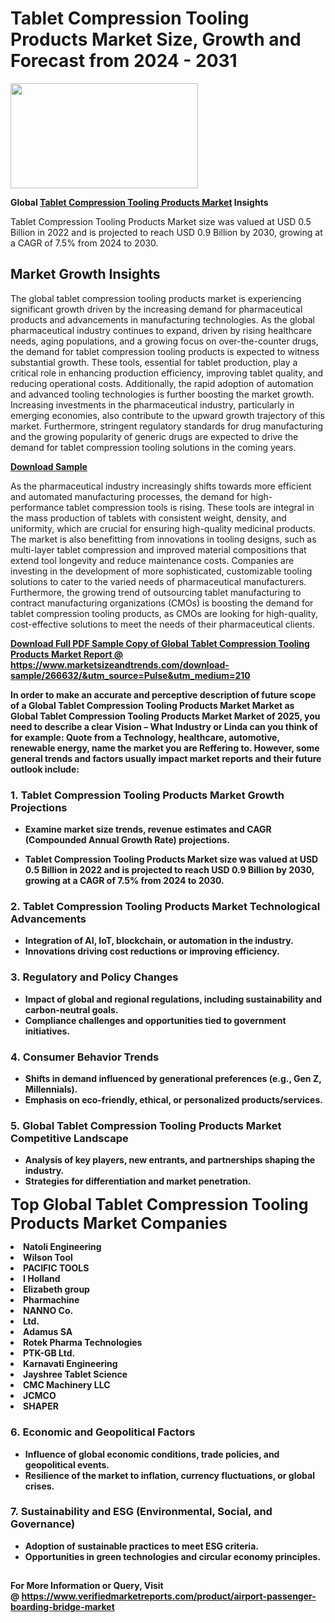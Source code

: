 <H1>Tablet Compression Tooling Products Market Size, Growth and Forecast from 2024 - 2031</H1><img class="aligncenter size-medium wp-image-584254" src="https://thirdeyenews.in/wp-content/uploads/2024/09/Global-Market-Research-300x168.jpeg" alt="" width="300" height="168" /><p><strong>Global&nbsp;<a href="https://www.marketsizeandtrends.com/download-sample/266632/&amp;utm_source=Pulse&amp;utm_medium=210">Tablet Compression Tooling Products Market</a> Insights</strong></p><p>Tablet Compression Tooling Products Market size was valued at USD 0.5 Billion in 2022 and is projected to reach USD 0.9 Billion by 2030, growing at a CAGR of 7.5% from 2024 to 2030.</p><p><h2>Market Growth Insights</h2> <p>The global tablet compression tooling products market is experiencing significant growth driven by the increasing demand for pharmaceutical products and advancements in manufacturing technologies. As the global pharmaceutical industry continues to expand, driven by rising healthcare needs, aging populations, and a growing focus on over-the-counter drugs, the demand for tablet compression tooling products is expected to witness substantial growth. These tools, essential for tablet production, play a critical role in enhancing production efficiency, improving tablet quality, and reducing operational costs. Additionally, the rapid adoption of automation and advanced tooling technologies is further boosting the market growth. Increasing investments in the pharmaceutical industry, particularly in emerging economies, also contribute to the upward growth trajectory of this market. Furthermore, stringent regulatory standards for drug manufacturing and the growing popularity of generic drugs are expected to drive the demand for tablet compression tooling solutions in the coming years.</p> <p><strong><a href="#">Download Sample</a></strong></p> <p>As the pharmaceutical industry increasingly shifts towards more efficient and automated manufacturing processes, the demand for high-performance tablet compression tools is rising. These tools are integral in the mass production of tablets with consistent weight, density, and uniformity, which are crucial for ensuring high-quality medicinal products. The market is also benefitting from innovations in tooling designs, such as multi-layer tablet compression and improved material compositions that extend tool longevity and reduce maintenance costs. Companies are investing in the development of more sophisticated, customizable tooling solutions to cater to the varied needs of pharmaceutical manufacturers. Furthermore, the growing trend of outsourcing tablet manufacturing to contract manufacturing organizations (CMOs) is boosting the demand for tablet compression tooling products, as CMOs are looking for high-quality, cost-effective solutions to meet the needs of their pharmaceutical clients.</p> <p><strong><a href="#"></p><p><span class=""><strong>Download Full PDF Sample Copy of Global Tablet Compression Tooling Products Market Report</strong> @ <a href="https://www.marketsizeandtrends.com/download-sample/266632/&amp;utm_source=Pulse&amp;utm_medium=210" target="_blank">https://www.marketsizeandtrends.com/download-sample/266632/&amp;utm_source=Pulse&amp;utm_medium=210</a></span></p><p>In order to make an accurate and perceptive description of future scope of a Global&nbsp;Tablet Compression Tooling Products Market Market as Global&nbsp;Tablet Compression Tooling Products Market Market of 2025, you need to describe a clear Vision &ndash; What Industry or Linda can you think of for example: Quote from a Technology, healthcare, automotive, renewable energy, name the market you are Reffering to. However, some general trends and factors usually impact market reports and their future outlook include:</p><h3>1.&nbsp;<strong>Tablet Compression Tooling Products Market Growth Projections</strong></h3><ul><li>Examine market size trends, revenue estimates and CAGR (Compounded Annual Growth Rate) projections.</li><li><p>Tablet Compression Tooling Products Market size was valued at USD 0.5 Billion in 2022 and is projected to reach USD 0.9 Billion by 2030, growing at a CAGR of 7.5% from 2024 to 2030.</p></li></ul><h3>2.&nbsp;<strong>Tablet Compression Tooling Products Market Technological Advancements</strong></h3><ul><li>Integration of AI, IoT, blockchain, or automation in the industry.</li><li>Innovations driving cost reductions or improving efficiency.</li></ul><h3>3.&nbsp;<strong>Regulatory and Policy Changes</strong></h3><ul><li>Impact of global and regional regulations, including sustainability and carbon-neutral goals.</li><li>Compliance challenges and opportunities tied to government initiatives.</li></ul><h3>4.&nbsp;<strong>Consumer Behavior Trends</strong></h3><ul><li>Shifts in demand influenced by generational preferences (e.g., Gen Z, Millennials).</li><li>Emphasis on eco-friendly, ethical, or personalized products/services.</li></ul><h3>5.&nbsp;<strong>Global Tablet Compression Tooling Products Market Competitive Landscape</strong></h3><ul><li>Analysis of key players, new entrants, and partnerships shaping the industry.</li><li>Strategies for differentiation and market penetration.</li></ul><p data-pm-slice="1 1 []"><span style="color: inherit; font-family: inherit; font-size: 25px;">Top Global Tablet Compression Tooling Products Market Companies</span></p><div class="" data-test-id=""><p><li>Natoli Engineering</li><li> Wilson Tool</li><li> PACIFIC TOOLS</li><li> I Holland</li><li> Elizabeth group</li><li> Pharmachine</li><li> NANNO Co.</li><li> Ltd.</li><li> Adamus SA</li><li> Rotek Pharma Technologies</li><li> PTK-GB Ltd.</li><li> Karnavati Engineering</li><li> Jayshree Tablet Science</li><li> CMC Machinery LLC</li><li> JCMCO</li><li> SHAPER</li></p></div><h3>6.&nbsp;<strong>Economic and Geopolitical Factors</strong></h3><ul><li>Influence of global economic conditions, trade policies, and geopolitical events.</li><li>Resilience of the market to inflation, currency fluctuations, or global crises.</li></ul><h3>7.&nbsp;<strong>Sustainability and ESG (Environmental, Social, and Governance)</strong></h3><ul><li>Adoption of sustainable practices to meet ESG criteria.</li><li>Opportunities in green technologies and circular economy principles.</li></ul><h2><strong style="font-size: 14px;">For More Information or Query, Visit @&nbsp;</strong><a style="background-color: #ffffff; font-size: 14px;" href="https://www.marketsizeandtrends.com/report/tablet-compression-tooling-products-market/" target="_blank">https://www.verifiedmarketreports.com/product/airport-passenger-boarding-bridge-market</a></h2>
